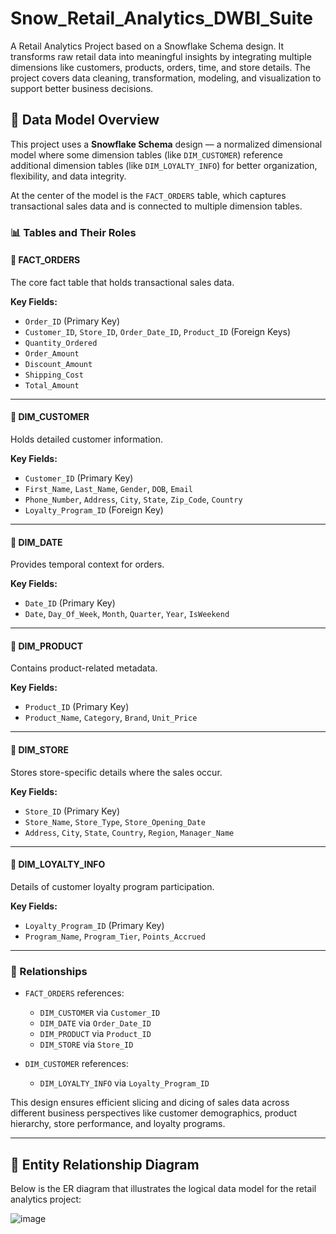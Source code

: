 # Snow_Retail_Analytics_DWBI_Suite
A Retail Analytics Project based on a Snowflake Schema design. It transforms raw retail data into meaningful insights by integrating multiple dimensions like customers, products, orders, time, and store details. The project covers data cleaning, transformation, modeling, and visualization to support better business decisions.

## 🧱 Data Model Overview

This project uses a **Snowflake Schema** design — a normalized dimensional model where some dimension tables (like `DIM_CUSTOMER`) reference additional dimension tables (like `DIM_LOYALTY_INFO`) for better organization, flexibility, and data integrity.

At the center of the model is the `FACT_ORDERS` table, which captures transactional sales data and is connected to multiple dimension tables.


### 📊 Tables and Their Roles

#### 🔹 FACT_ORDERS
The core fact table that holds transactional sales data.

**Key Fields:**
- `Order_ID` (Primary Key)
- `Customer_ID`, `Store_ID`, `Order_Date_ID`, `Product_ID` (Foreign Keys)
- `Quantity_Ordered`
- `Order_Amount`
- `Discount_Amount`
- `Shipping_Cost`
- `Total_Amount`

---

#### 🔹 DIM_CUSTOMER
Holds detailed customer information.

**Key Fields:**
- `Customer_ID` (Primary Key)
- `First_Name`, `Last_Name`, `Gender`, `DOB`, `Email`
- `Phone_Number`, `Address`, `City`, `State`, `Zip_Code`, `Country`
- `Loyalty_Program_ID` (Foreign Key)

---

#### 🔹 DIM_DATE
Provides temporal context for orders.

**Key Fields:**
- `Date_ID` (Primary Key)
- `Date`, `Day_Of_Week`, `Month`, `Quarter`, `Year`, `IsWeekend`

---

#### 🔹 DIM_PRODUCT
Contains product-related metadata.

**Key Fields:**
- `Product_ID` (Primary Key)
- `Product_Name`, `Category`, `Brand`, `Unit_Price`

---

#### 🔹 DIM_STORE
Stores store-specific details where the sales occur.

**Key Fields:**
- `Store_ID` (Primary Key)
- `Store_Name`, `Store_Type`, `Store_Opening_Date`
- `Address`, `City`, `State`, `Country`, `Region`, `Manager_Name`

---

#### 🔹 DIM_LOYALTY_INFO
Details of customer loyalty program participation.

**Key Fields:**
- `Loyalty_Program_ID` (Primary Key)
- `Program_Name`, `Program_Tier`, `Points_Accrued`

---

### 🔗 Relationships

- `FACT_ORDERS` references:
  - `DIM_CUSTOMER` via `Customer_ID`
  - `DIM_DATE` via `Order_Date_ID`
  - `DIM_PRODUCT` via `Product_ID`
  - `DIM_STORE` via `Store_ID`

- `DIM_CUSTOMER` references:
  - `DIM_LOYALTY_INFO` via `Loyalty_Program_ID`

This design ensures efficient slicing and dicing of sales data across different business perspectives like customer demographics, product hierarchy, store performance, and loyalty programs.

---

## 📐 Entity Relationship Diagram

Below is the ER diagram that illustrates the logical data model for the retail analytics project:

![image](https://github.com/user-attachments/assets/a4c4c9e5-a923-4946-afaf-d3e94a0fcad4)
